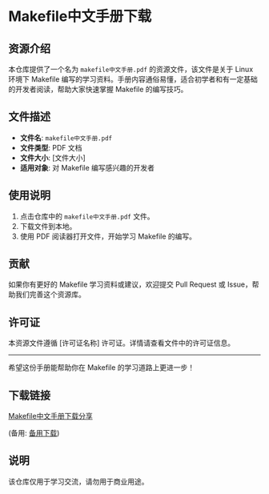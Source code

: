 # Makefile中文手册下载

## 资源介绍

本仓库提供了一个名为 `makefile中文手册.pdf` 的资源文件，该文件是关于 Linux 环境下 Makefile 编写的学习资料。手册内容通俗易懂，适合初学者和有一定基础的开发者阅读，帮助大家快速掌握 Makefile 的编写技巧。

## 文件描述

- **文件名**: `makefile中文手册.pdf`
- **文件类型**: PDF 文档
- **文件大小**: [文件大小]
- **适用对象**: 对 Makefile 编写感兴趣的开发者

## 使用说明

1. 点击仓库中的 `makefile中文手册.pdf` 文件。
2. 下载文件到本地。
3. 使用 PDF 阅读器打开文件，开始学习 Makefile 的编写。

## 贡献

如果你有更好的 Makefile 学习资料或建议，欢迎提交 Pull Request 或 Issue，帮助我们完善这个资源库。

## 许可证

本资源文件遵循 [许可证名称] 许可证。详情请查看文件中的许可证信息。

---

希望这份手册能帮助你在 Makefile 的学习道路上更进一步！

## 下载链接
[Makefile中文手册下载分享](https://pan.quark.cn/s/db273ee9808f) 

(备用: [备用下载](https://pan.baidu.com/s/1Ug4cZy1TNnNtlajHG-UMsA?pwd=1234))

## 说明

该仓库仅用于学习交流，请勿用于商业用途。
